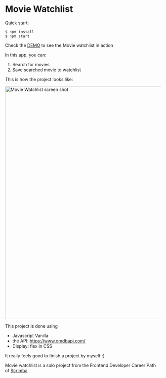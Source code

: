 # Movie Watchlist

Quick start:

```
$ npm install
$ npm start
````




Check the [DEMO](https://majestic-faloodeh-8f9b01.netlify.app/) to see the Movie watchlist in action

  In this app, you can:
  1) Search for movies
  2) Save searched movie to watchlist
  
  This is how the project looks like: 

<img width="754" alt="Movie Watchlist screen shot" src="https://user-images.githubusercontent.com/58727101/213497644-3b2c8e89-a632-45aa-a276-49fb792b6888.png">

  
This project is done using 
- Javascript Vanilla
- the API: https://www.omdbapi.com/
- Display: flex in CSS

It really feels good to finish a project by myself :)

Movie watchlist is a solo project from the Frontend Developer Career Path of [Scrimba](https://scrimba.com/learn/frontend)

